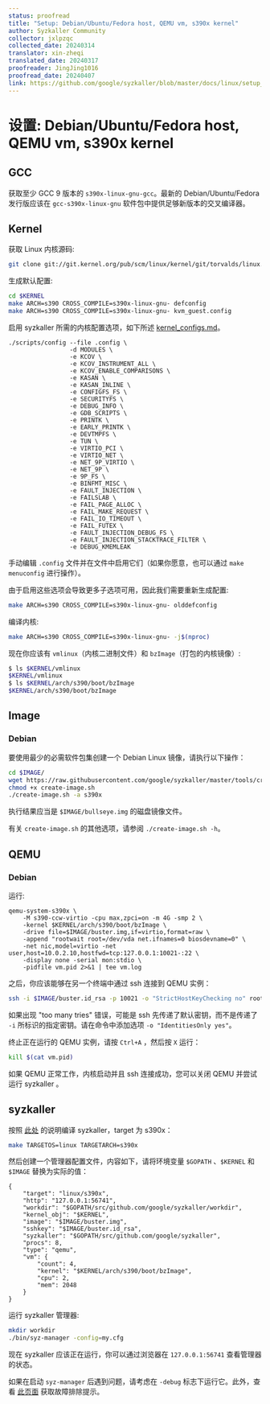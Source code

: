 ```yaml
---
status: proofread
title: "Setup: Debian/Ubuntu/Fedora host, QEMU vm, s390x kernel"
author: Syzkaller Community
collector: jxlpzqc
collected_date: 20240314
translator: xin-zheqi
translated_date: 20240317
proofreader: JingJing1016
proofread_date: 20240407
link: https://github.com/google/syzkaller/blob/master/docs/linux/setup_linux-host_qemu-vm_s390x-kernel.md
---
```


# 设置: Debian/Ubuntu/Fedora host, QEMU vm, s390x kernel

## GCC

获取至少 GCC 9 版本的 `s390x-linux-gnu-gcc`。最新的 Debian/Ubuntu/Fedora 发行版应该在 `gcc-s390x-linux-gnu` 软件包中提供足够新版本的交叉编译器。

## Kernel

获取 Linux 内核源码:

``` bash
git clone git://git.kernel.org/pub/scm/linux/kernel/git/torvalds/linux.git $KERNEL
```

生成默认配置:

``` bash
cd $KERNEL
make ARCH=s390 CROSS_COMPILE=s390x-linux-gnu- defconfig
make ARCH=s390 CROSS_COMPILE=s390x-linux-gnu- kvm_guest.config
```

启用 syzkaller 所需的内核配置选项，如下所述 [kernel_configs.md](kernel_configs.md)。

```
./scripts/config --file .config \
                 -d MODULES \
                 -e KCOV \
                 -e KCOV_INSTRUMENT_ALL \
                 -e KCOV_ENABLE_COMPARISONS \
                 -e KASAN \
                 -e KASAN_INLINE \
                 -e CONFIGFS_FS \
                 -e SECURITYFS \
                 -e DEBUG_INFO \
                 -e GDB_SCRIPTS \
                 -e PRINTK \
                 -e EARLY_PRINTK \
                 -e DEVTMPFS \
                 -e TUN \
                 -e VIRTIO_PCI \
                 -e VIRTIO_NET \
                 -e NET_9P_VIRTIO \
                 -e NET_9P \
                 -e 9P_FS \
                 -e BINFMT_MISC \
                 -e FAULT_INJECTION \
                 -e FAILSLAB \
                 -e FAIL_PAGE_ALLOC \
                 -e FAIL_MAKE_REQUEST \
                 -e FAIL_IO_TIMEOUT \
                 -e FAIL_FUTEX \
                 -e FAULT_INJECTION_DEBUG_FS \
                 -e FAULT_INJECTION_STACKTRACE_FILTER \
                 -e DEBUG_KMEMLEAK
```

手动编辑 `.config` 文件并在文件中启用它们（如果你愿意，也可以通过 `make menuconfig` 进行操作）。

由于启用这些选项会导致更多子选项可用，因此我们需要重新生成配置:

``` bash
make ARCH=s390 CROSS_COMPILE=s390x-linux-gnu- olddefconfig
```

编译内核:

``` bash
make ARCH=s390 CROSS_COMPILE=s390x-linux-gnu- -j$(nproc)
```

现在你应该有 `vmlinux`（内核二进制文件）和 `bzImage`（打包的内核镜像）:

``` bash
$ ls $KERNEL/vmlinux
$KERNEL/vmlinux
$ ls $KERNEL/arch/s390/boot/bzImage
$KERNEL/arch/s390/boot/bzImage
```

## Image

### Debian

要使用最少的必需软件包集创建一个 Debian Linux 镜像，请执行以下操作：

``` bash
cd $IMAGE/
wget https://raw.githubusercontent.com/google/syzkaller/master/tools/create-image.sh -O create-image.sh
chmod +x create-image.sh
./create-image.sh -a s390x
```

执行结果应当是 `$IMAGE/bullseye.img` 的磁盘镜像文件。

有关 `create-image.sh` 的其他选项，请参阅 `./create-image.sh -h`。

## QEMU

### Debian

运行:

```shell
qemu-system-s390x \
	-M s390-ccw-virtio -cpu max,zpci=on -m 4G -smp 2 \
	-kernel $KERNEL/arch/s390/boot/bzImage \
	-drive file=$IMAGE/buster.img,if=virtio,format=raw \
	-append "rootwait root=/dev/vda net.ifnames=0 biosdevname=0" \
	-net nic,model=virtio -net user,host=10.0.2.10,hostfwd=tcp:127.0.0.1:10021-:22 \
	-display none -serial mon:stdio \
	-pidfile vm.pid 2>&1 | tee vm.log
```

之后，你应该能够在另一个终端中通过 ssh 连接到 QEMU 实例：

``` bash
ssh -i $IMAGE/buster.id_rsa -p 10021 -o "StrictHostKeyChecking no" root@localhost
```

如果出现 "too many tries" 错误，可能是 ssh 先传递了默认密钥，而不是传递了 `-i` 所标识的指定密钥。请在命令中添加选项 `-o "IdentitiesOnly yes"`。

终止正在运行的 QEMU 实例，请按 `Ctrl+A` ，然后按 `X` 运行：

``` bash
kill $(cat vm.pid)
```

如果 QEMU 正常工作，内核启动并且 ssh 连接成功，您可以关闭 QEMU 并尝试运行 syzkaller 。

## syzkaller

按照 [此处](/sources/syzkaller/linux/setup.md#go-and-syzkaller) 的说明编译 syzkaller，target 为 s390x：

``` bash
make TARGETOS=linux TARGETARCH=s390x
```

然后创建一个管理器配置文件，内容如下，请将环境变量 `$GOPATH` 、`$KERNEL` 和 `$IMAGE` 替换为实际的值：

```
{
	"target": "linux/s390x",
	"http": "127.0.0.1:56741",
	"workdir": "$GOPATH/src/github.com/google/syzkaller/workdir",
	"kernel_obj": "$KERNEL",
	"image": "$IMAGE/buster.img",
	"sshkey": "$IMAGE/buster.id_rsa",
	"syzkaller": "$GOPATH/src/github.com/google/syzkaller",
	"procs": 8,
	"type": "qemu",
	"vm": {
		"count": 4,
		"kernel": "$KERNEL/arch/s390/boot/bzImage",
		"cpu": 2,
		"mem": 2048
	}
}
```

运行 syzkaller 管理器:

``` bash
mkdir workdir
./bin/syz-manager -config=my.cfg
```

现在 syzkaller 应该正在运行，你可以通过浏览器在 `127.0.0.1:56741` 查看管理器的状态。

如果在启动 `syz-manager` 后遇到问题，请考虑在 `-debug` 标志下运行它。此外，查看 [此页面](/sources/syzkaller/troubleshooting.md) 获取故障排除提示。
